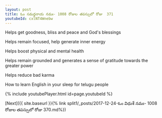```yaml
---
layout: post
title: ఓం సమర్థనాయ నమః- 1008 రోజుల తపస్సులో రోజు  371
youtubeId: cxlNT4Wnebw
---
```

 
 
Helps get goodness, bliss and peace and God's blessings
 
Helps remain focused, help generate inner energy 
 
Helps boost physical and mental health 
 
Helps remain grounded and generates a sense of gratitude towards the greater power 
 
Helps reduce bad karma
 
How to learn English in your sleep for telugu people
 
 
 
 


{% include youtubePlayer.html id=page.youtubeId %}
 
[Next]({{ site.baseurl }}{% link split1/_posts/2017-12-24-ఓం విధుశే నమః- 1008 రోజుల తపస్సులో రోజు  370.md%})
 
